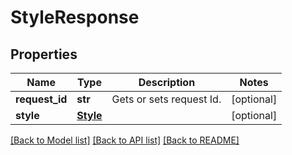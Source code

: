 # StyleResponse

## Properties
Name | Type | Description | Notes
------------ | ------------- | ------------- | -------------
**request_id** | **str** | Gets or sets request Id. | [optional] 
**style** | [**Style**](Style.md) |  | [optional] 

[[Back to Model list]](../README.md#documentation-for-models) [[Back to API list]](../README.md#documentation-for-api-endpoints) [[Back to README]](../README.md)

